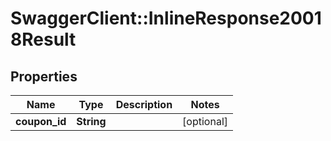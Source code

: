# SwaggerClient::InlineResponse20018Result

## Properties
Name | Type | Description | Notes
------------ | ------------- | ------------- | -------------
**coupon_id** | **String** |  | [optional] 


